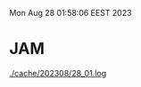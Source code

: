 Mon Aug 28 01:58:06 EEST 2023
# JAM
<a href='./cache/202308/28_01.log'>./cache/202308/28_01.log</a>
